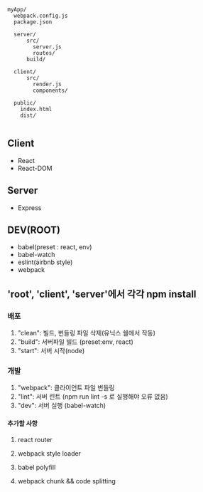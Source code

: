 ```
myApp/
  webpack.config.js
  package.json

  server/
      src/
        server.js
        routes/
      build/
  
  client/
      src/
        render.js
        components/

  public/
    index.html
    dist/    
    
```

## Client
* React
* React-DOM

## Server
* Express

## DEV(ROOT)
* babel(preset : react, env)
* babel-watch
* eslint(airbnb style)
* webpack

## 'root', 'client', 'server'에서 각각 npm install

### 배포
1. "clean": 빌드, 번들링 파일 삭제(유닉스 쉘에서 작동)
2. "build": 서버파일 빌드 (preset:env, react)
3. "start": 서버 시작(node)

### 개발
1. "webpack": 클라이언트 파일 번들링
2. "lint": 서버 린트 (npm run lint -s 로 실행해야 오류 없음)
3. "dev": 서버 실행 (babel-watch)

#### 추가할 사항
1. react router
2. webpack style loader

3. babel polyfill
4. webpack chunk && code splitting